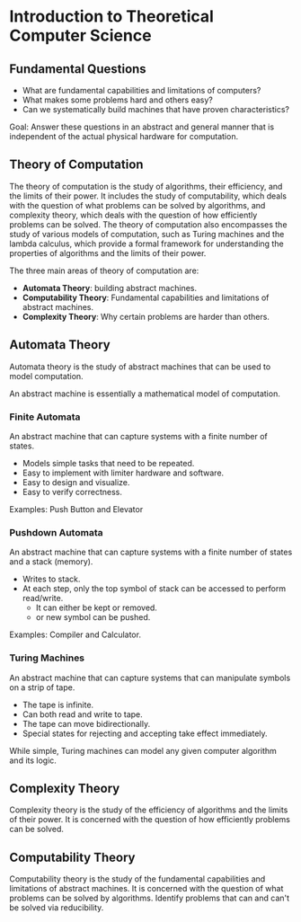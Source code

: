 # Introduction to Theoretical Computer Science

## Fundamental Questions

- What are fundamental capabilities and limitations of computers?
- What makes some problems hard and others easy?
- Can we systematically build machines that have proven characteristics?

Goal: Answer these questions in an abstract and general manner that is independent of the actual physical hardware for computation.

## Theory of Computation

The theory of computation is the study of algorithms, their efficiency, and the limits of their power.
It includes the study of computability, which deals with the question of what problems can be solved by algorithms, and complexity theory, which deals with the question of how efficiently problems can be solved.
The theory of computation also encompasses the study of various models of computation, such as Turing machines and the lambda calculus, which provide a formal framework for understanding the properties of algorithms and the limits of their power.

The three main areas of theory of computation are:

- **Automata Theory**: building abstract machines.
- **Computability Theory**: Fundamental capabilities and limitations of abstract machines.
- **Complexity Theory**: Why certain problems are harder than others.

## Automata Theory

Automata theory is the study of abstract machines that can be used to model computation.

An abstract machine is essentially a mathematical model of computation.

### Finite Automata

An abstract machine that can capture systems with a finite number of states.

- Models simple tasks that need to be repeated.
- Easy to implement with limiter hardware and software.
- Easy to design and visualize.
- Easy to verify correctness.

Examples: Push Button and Elevator

### Pushdown Automata

An abstract machine that can capture systems with a finite  number of states and a stack (memory).

- Writes to stack.
- At each step, only the top symbol of stack can be accessed to perform read/write.
  - It can either be kept or removed.
  - or new symbol can be pushed.

Examples: Compiler and Calculator.

### Turing Machines

An abstract machine that can capture systems that can manipulate symbols on a strip of tape.

- The tape is infinite.
- Can both read and write to tape.
- The tape can move bidirectionally.
- Special states for rejecting and accepting take effect immediately.

While simple, Turing machines can model any given computer algorithm and its logic.

## Complexity Theory

Complexity theory is the study of the efficiency of algorithms and the limits of their power.
It is concerned with the question of how efficiently problems can be solved.

## Computability Theory

Computability theory is the study of the fundamental capabilities and limitations of abstract machines.
It is concerned with the question of what problems can be solved by algorithms.
Identify problems that can and can't be solved via reducibility.
